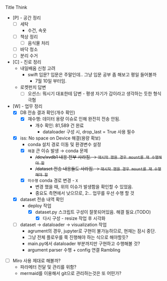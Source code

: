 Title
Think
- [P] - 공간 정리
    - [ ] 세탁
        - 수건, 속옷
    - [ ] 책상 정리
        - [ ] 음식물 처리
    - [ ] 바닥 청소
    - [ ] 분리 수거
- [C] - 진로 정리
    - 내일배움 신청 고려
        - swift 입문? 입문은 주말인데.. 그냥 입문 공부 좀 해보고 평일 들어볼까
            - 7월 10일 부터임.
    - 로켓펀치 답변
        - [ ] 오션스: 뭐시기 대표한테 답변 - 평생 자기가 갑이라고 생각하는 듯한 형식 극혐
- [W] - 업무 정리
    - [x] DB 전송 결과 확인(개수 확인)
        - [x] 재수행: 데이터 용량 이슈로 인해 완전히 전송 안됨.
            - 개수 확인: 81,589 건 완료
                - dataloader 구성 시, drop_last = True 사용 필수
    - [x] iss: No space on Device 해결(용량 확보)
        - conda 설치 경로 이동 및 환경변수 설정
        - [x] `해결` 큰 이슈 발생 → conda 문제
            - ~~/dev/xvdb1 내용 전부 사라짐. → `재시작 했을 경우 mount를 재 수행해야 함`~~
            - ~~/dataset 전송 내용들도 사라짐. → `재시작 했을 경우 mount를 재 수행해야 함`~~
        - [x] `미수행` conda 경로 변경 - `X`
            - 변경 했을 때, 위의 이슈가 발생함을 확인할 수 있었음.
            - 중요도 측면에서 낮으므로, 2:.. 업무를 우선 수행 할 것
    - [x] dataset 전송 내역 확인
        - deploy 작업
            - [x] dataset.py 스크립트 구성이 잘못되어있음. 해결 필요.(TODO)
                - [x] 다시 구성 - resize 작업 후 시각화
    - [ ] dataset → dataloader → visualization 작업
        - agrument의 경우, jupyter로 구현이 불가능하므로, 현재는 잠시 중단.
        - 그냥 전체 플로우를 쭉 진행해야 하는 식으로 해야할듯?
        - main.py에서 dataloader 부분까지만 구현하고 수행해볼 것?
        - argument parser 수행 + config 연결
Rambling
- [ ] Miro 사용 제대로 해볼까?
    - 파라메터 전달 및 관리를 위함?
    - mermaid를 이용해서 git으로 관리하는것은 또 어떤가?